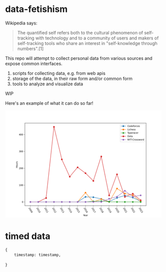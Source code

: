 # data-fetishism
Wikipedia says:
> The quantified self refers both to the cultural phenomenon of self-tracking with technology and to a community of users and makers of self-tracking tools who share an interest in "self-knowledge through numbers".[1]

This repo will attempt to collect personal data from various sources and expose common interfaces. 

1. scripts for collecting data, e.g. from web apis
2. storage of the data, in their raw form and/or common form
3. tools to analyze and visualize data

WIP

Here's an example of what it can do so far!

![chart showing my time spent on various pursuits per year](figure_1.png)

# timed data

```
{
    timestamp: timestamp,

}
```
